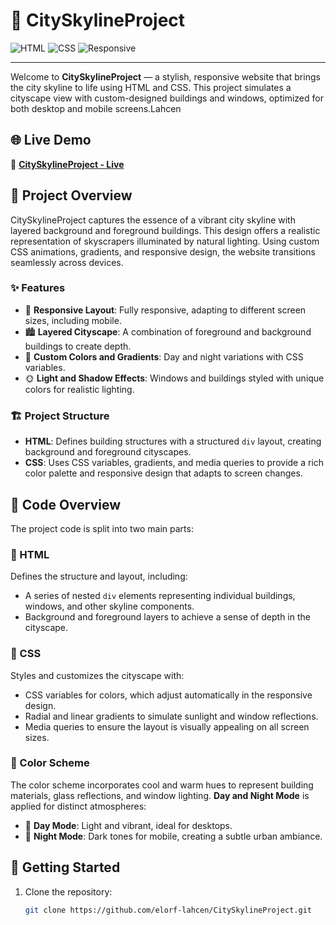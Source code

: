 # 🌆 CitySkylineProject

![HTML](https://img.shields.io/badge/HTML-5-orange.svg) ![CSS](https://img.shields.io/badge/CSS-3-blue.svg) ![Responsive](https://img.shields.io/badge/Responsive-Design-green.svg)

---

Welcome to **CitySkylineProject** — a stylish, responsive website that brings the city skyline to life using HTML and CSS. This project simulates a cityscape view with custom-designed buildings and windows, optimized for both desktop and mobile screens.Lahcen

## 🌐 Live Demo

🚀 **[CitySkylineProject - Live](https://elorf-lahcen.github.io/CitySkylineProject/)**

## 📖 Project Overview

CitySkylineProject captures the essence of a vibrant city skyline with layered background and foreground buildings. This design offers a realistic representation of skyscrapers illuminated by natural lighting. Using custom CSS animations, gradients, and responsive design, the website transitions seamlessly across devices.

### ✨ Features

- 📱 **Responsive Layout**: Fully responsive, adapting to different screen sizes, including mobile.
- 🏙️ **Layered Cityscape**: A combination of foreground and background buildings to create depth.
- 🎨 **Custom Colors and Gradients**: Day and night variations with CSS variables.
- 🌞 **Light and Shadow Effects**: Windows and buildings styled with unique colors for realistic lighting.

### 🏗️ Project Structure

- **HTML**: Defines building structures with a structured `div` layout, creating background and foreground cityscapes.
- **CSS**: Uses CSS variables, gradients, and media queries to provide a rich color palette and responsive design that adapts to screen changes.

## 📂 Code Overview

The project code is split into two main parts:

### 📄 HTML

Defines the structure and layout, including:
- A series of nested `div` elements representing individual buildings, windows, and other skyline components.
- Background and foreground layers to achieve a sense of depth in the cityscape.

### 🎨 CSS

Styles and customizes the cityscape with:
- CSS variables for colors, which adjust automatically in the responsive design.
- Radial and linear gradients to simulate sunlight and window reflections.
- Media queries to ensure the layout is visually appealing on all screen sizes.

### 🎨 Color Scheme

The color scheme incorporates cool and warm hues to represent building materials, glass reflections, and window lighting. **Day and Night Mode** is applied for distinct atmospheres:

- 🌄 **Day Mode**: Light and vibrant, ideal for desktops.
- 🌃 **Night Mode**: Dark tones for mobile, creating a subtle urban ambiance.

## 🚀 Getting Started

1. Clone the repository:
   ```bash
   git clone https://github.com/elorf-lahcen/CitySkylineProject.git
